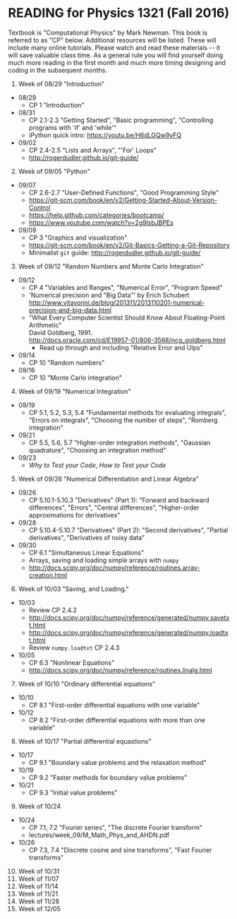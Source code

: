 # READING for Physics 1321 (Fall 2016)

Textbook is "Computational Physics" by Mark Newman.  This book is referred to as "CP"  below.
Additional resources will be listed.  These will include many online tutorials.  Please watch and read these materials -- it will save valuable class time. 
As a general rule you will find yourself doing much more reading in the first month and much more timing designing and coding in the subsequent months.

1. Week of 08/29  "Introduction"
  - 08/29
      + CP 1 "Introduction"
  - 08/31
      + CP 2.1-2.3 "Getting Started", "Basic programming", "Controlling programs with 'if' and 'while'"
      + iPython quick intro:  https://youtu.be/H6dLGQw9yFQ  
  - 09/02 
      + CP 2.4-2.5 "Lists and Arrays", "'For' Loops"
      + http://rogerdudler.github.io/git-guide/

2. Week of 09/05  "Python"
  - 09/07 
      + CP 2.6-2.7 "User-Defined Functions", "Good Programming Style"
      + https://git-scm.com/book/en/v2/Getting-Started-About-Version-Control
      + https://help.github.com/categories/bootcamp/
      + https://www.youtube.com/watch?v=2g9lsbJBPEs
  - 09/09
      + CP 3 "Graphics and visualization"
      + https://git-scm.com/book/en/v2/Git-Basics-Getting-a-Git-Repository
      + Minimalist `git` guide: http://rogerdudler.github.io/git-guide/

3. Week of 09/12 "Random Numbers and Monte Carlo Integration"
  - 09/12
      + CP 4 "Variables and Ranges", "Numerical Error", "Program Speed"
      + 'Numerical precision and "Big Data"' by Erich Schubert  
      http://www.vitavonni.de/blog/201311/2013110201-numerical-precision-and-big-data.html
      + "What Every Computer Scientist Should Know About Floating-Point Arithmetic"  
      David Goldberg, 1991.  
      http://docs.oracle.com/cd/E19957-01/806-3568/ncg_goldberg.html
        - Read up through and including "Relative Error and Ulps"
  - 09/14  
      + CP 10 "Random numbers"
  - 09/16
      + CP 10 "Monte Carlo integration"

4. Week of 09/19 "Numerical Integration"
  - 09/19
      + CP 5.1, 5.2, 5.3, 5.4 "Fundamental methods for evaluating integrals", "Errors on integrals", "Choosing the number of steps", "Romberg integration"
  - 09/21
      + CP 5.5, 5.6, 5.7 "Higher-order integration methods", "Gaussian quadrature", "Choosing an integration method"
  - 09/23
      + *Why to Test your Code*, *How to Test your Code*

5. Week of 09/26 "Numerical Differentiation and Linear Algebra"
  - 09/26 
      + CP 5.10.1-5.10.3 "Derivatives" (Part 1): "Forward and backward differences", "Errors", "Central differences", "Higher-order approximations for derivatives"
  - 09/28
      + CP 5.10.4-5.10.7 "Derivatives" (Part 2): "Second derivatives", "Partial derivatives", "Derivatives of noisy data"
  - 09/30
      + CP 6.1 "Simultaneous Linear Equations"
      + Arrays, saving and loading simple arrays with `numpy`
      + http://docs.scipy.org/doc/numpy/reference/routines.array-creation.html

6. Week of 10/03 "Saving, and Loading."
  - 10/03
      + Review CP 2.4.2
      + http://docs.scipy.org/doc/numpy/reference/generated/numpy.savetxt.html
      + http://docs.scipy.org/doc/numpy/reference/generated/numpy.loadtxt.html
      + Review `numpy.loadtxt` CP 2.4.3
  - 10/05
      + CP 6.3 "Nonlinear Equations"
      + http://docs.scipy.org/doc/numpy/reference/routines.linalg.html

7. Week of 10/10 "Ordinary differential equations"
  - 10/10
    + CP 8.1 "First-order differential equations with one variable"
  - 10/12
    + CP 8.2 "First-order differential equations with more than one variable"

8. Week of 10/17 "Partial differential equastions"
  - 10/17
    + CP 9.1 "Boundary value problems and the relaxation method"
  - 10/19
    + CP 9.2 "Faster methods for boundary value problems"
  - 10/21
    + CP 9.3 "Initial value problems"

9. Week of 10/24
  - 10/24
    + CP 7.1, 7.2 "Fourier series", "The discrete Fourier transform"
    + lectures/week_09/M_Math_Phys_and_AHDN.pdf
  - 10/26
    + CP 7.3, 7.4 "Discrete cosine and sine transforms", "Fast Fourier transforms"

10. Week of 10/31
11. Week of 11/07
12. Week of 11/14
13. Week of 11/21
14. Week of 11/28
15. Week of 12/05

